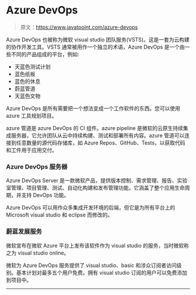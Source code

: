 # Azure DevOps

> 原文：<https://www.javatpoint.com/azure-devops>

Azure DevOps 也被称为微软 visual studio 团队服务(VSTS)。这是一套为云构建的协作开发工具。VSTS 通常被用作一个独立的术语，Azure DevOps 是一个由一些不同的产品组成的平台，例如:

*   天蓝色测试计划
*   蓝色纸板
*   蓝色的休息
*   蔚蓝管道
*   天蓝色文物

Azure DevOps 是所有需要把一个想法变成一个工作软件的东西。您可以使用 azure 工具规划项目。

azure 管道是 azure DevOps 的 CI 组件。azure pipeline 是微软的云原生持续集成服务器，它允许团队从云中持续构建、测试和部署所有内容。azure 管道可以连接到任意数量的源代码存储库，如 Azure Repos、GitHub、Tests，以获取代码和工件用于应用交付。

### Azure DevOps 服务器

Azure DevOps Server 是一款微软产品，提供版本控制、需求管理、报告、实验室管理、项目管理、测试、自动化构建和发布管理功能。它涵盖了整个应用生命周期，并支持 DevOps 功能。

Azure DevOps 可以用作众多集成开发环境的后端，但它是为所有平台上的 Microsoft visual studio 和 eclipse 而修改的。

### 蔚蓝发展服务

微软宣布在微软 Azure 平台上发布该软件作为 visual studio 的服务，当时微软称之为 visual studio online。

微软为 Azure DevOps 服务提供了 visual studio、basic 和涉众订阅者访问级别。基本计划对最多五个用户免费。拥有 visual studio 订阅的用户可以免费添加到项目中。

* * *